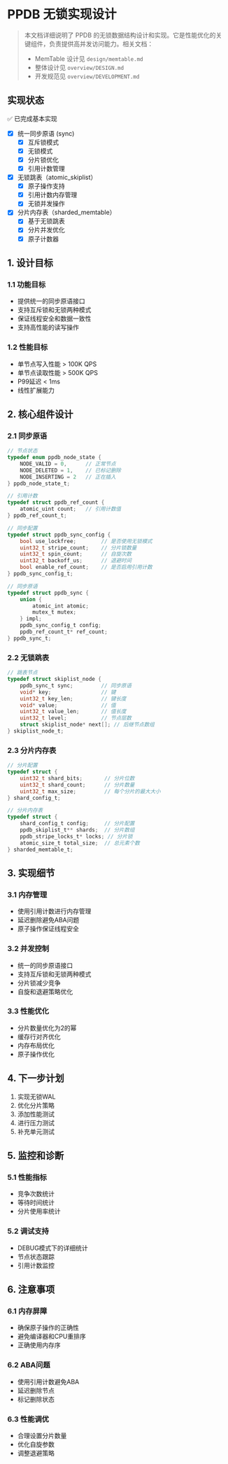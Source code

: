 # PPDB 无锁实现设计

> 本文档详细说明了 PPDB 的无锁数据结构设计和实现。它是性能优化的关键组件，负责提供高并发访问能力。相关文档：
> - MemTable 设计见 `design/memtable.md`
> - 整体设计见 `overview/DESIGN.md`
> - 开发规范见 `overview/DEVELOPMENT.md`

## 实现状态
✅ 已完成基本实现
- [x] 统一同步原语 (sync)
  - [x] 互斥锁模式
  - [x] 无锁模式
  - [x] 分片锁优化
  - [x] 引用计数管理
- [x] 无锁跳表（atomic_skiplist）
  - [x] 原子操作支持
  - [x] 引用计数内存管理
  - [x] 无锁并发操作
- [x] 分片内存表（sharded_memtable）
  - [x] 基于无锁跳表
  - [x] 分片并发优化
  - [x] 原子计数器

## 1. 设计目标

### 1.1 功能目标
- 提供统一的同步原语接口
- 支持互斥锁和无锁两种模式
- 保证线程安全和数据一致性
- 支持高性能的读写操作

### 1.2 性能目标
- 单节点写入性能 > 100K QPS
- 单节点读取性能 > 500K QPS
- P99延迟 < 1ms
- 线性扩展能力

## 2. 核心组件设计

### 2.1 同步原语
```c
// 节点状态
typedef enum ppdb_node_state {
    NODE_VALID = 0,      // 正常节点
    NODE_DELETED = 1,    // 已标记删除
    NODE_INSERTING = 2   // 正在插入
} ppdb_node_state_t;

// 引用计数
typedef struct ppdb_ref_count {
    atomic_uint count;   // 引用计数值
} ppdb_ref_count_t;

// 同步配置
typedef struct ppdb_sync_config {
    bool use_lockfree;        // 是否使用无锁模式
    uint32_t stripe_count;    // 分片锁数量
    uint32_t spin_count;      // 自旋次数
    uint32_t backoff_us;      // 退避时间
    bool enable_ref_count;    // 是否启用引用计数
} ppdb_sync_config_t;

// 同步原语
typedef struct ppdb_sync {
    union {
        atomic_int atomic;
        mutex_t mutex;
    } impl;
    ppdb_sync_config_t config;
    ppdb_ref_count_t* ref_count;
} ppdb_sync_t;
```

### 2.2 无锁跳表
```c
// 跳表节点
typedef struct skiplist_node {
    ppdb_sync_t sync;         // 同步原语
    void* key;                // 键
    uint32_t key_len;         // 键长度
    void* value;              // 值
    uint32_t value_len;       // 值长度
    uint32_t level;           // 节点层数
    struct skiplist_node* next[]; // 后继节点数组
} skiplist_node_t;
```

### 2.3 分片内存表
```c
// 分片配置
typedef struct {
    uint32_t shard_bits;       // 分片位数
    uint32_t shard_count;      // 分片数量
    uint32_t max_size;         // 每个分片的最大大小
} shard_config_t;

// 分片内存表
typedef struct {
    shard_config_t config;     // 分片配置
    ppdb_skiplist_t** shards;  // 分片数组
    ppdb_stripe_locks_t* locks; // 分片锁
    atomic_size_t total_size;  // 总元素个数
} sharded_memtable_t;
```

## 3. 实现细节

### 3.1 内存管理
- 使用引用计数进行内存管理
- 延迟删除避免ABA问题
- 原子操作保证线程安全

### 3.2 并发控制
- 统一的同步原语接口
- 支持互斥锁和无锁两种模式
- 分片锁减少竞争
- 自旋和退避策略优化

### 3.3 性能优化
- 分片数量优化为2的幂
- 缓存行对齐优化
- 内存布局优化
- 原子操作优化

## 4. 下一步计划
1. 实现无锁WAL
2. 优化分片策略
3. 添加性能测试
4. 进行压力测试
5. 补充单元测试

## 5. 监控和诊断

### 5.1 性能指标
- 竞争次数统计
- 等待时间统计
- 分片使用率统计

### 5.2 调试支持
- DEBUG模式下的详细统计
- 节点状态跟踪
- 引用计数监控

## 6. 注意事项

### 6.1 内存屏障
- 确保原子操作的正确性
- 避免编译器和CPU重排序
- 正确使用内存序

### 6.2 ABA问题
- 使用引用计数避免ABA
- 延迟删除节点
- 标记删除状态

### 6.3 性能调优
- 合理设置分片数量
- 优化自旋参数
- 调整退避策略